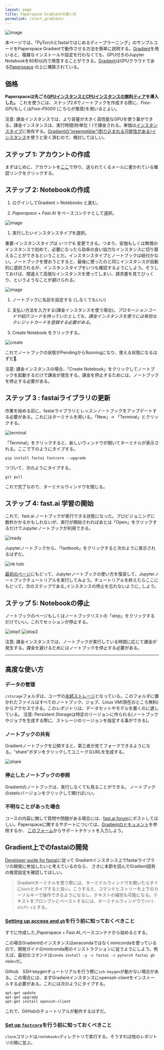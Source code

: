 ```yaml
---
layout: page
title: Paperspace Gradientの使い方
permalink: /start_gradient/
---
```


![image](images/gradient/fastaiv4-gradient-new.jpg)

本ページでは、「PyTorchとfastaiではじめるディープラーニング」のサンプルコードをPaperspace Gradientで動作させる方法を簡単に説明する。[Gradient](https://gradient.paperspace.com/)を用いると、複雑なインストールや設定を行わなくても、GPU付きのJupyter Notebookを60秒以内で用意することができる。[Gradient](https://gradient.paperspace.com/)はGPUクラウドである[Paperspace](https://www.paperspace.com/)
の上に構築されている。


## 価格

**Paperspaceは先ごろ[GPUインスタンスとCPUインスタンスの無料ティア](https://docs.paperspace.com/gradient/instances/free-instances)を導入した。** これを使うには、ステップ2.6でノートブックを作成する際に、*Free-GPU*もしくは*Free-P5000* (こちらが推奨)を用いるとよい。 

注意: 課金インスタンスでは、より容量が大きく高性能なGPUを使う事ができる。課金インスタンスは、実行時間(秒単位！)で課金される。単価は[インスタンスタイプ](https://gradient.paperspace.com/instances)に依存する。[Gradientの"preemptible"(割り込まれる可能性がある)インスタンス](https://docs.paperspace.com/gradient/instances/preemptible-instances)を使うと安く済むので、検討してほしい。
 
## ステップ 1: アカウントの作成

まずはじめに、アカウントを[ここ](https://console.paperspace.com/signup?gradient=true)で作り、送られてくるメールに書かれている確認リンクをクリックする。
 
## ステップ 2: Notebookの作成

1. ログインしてGradient > Notebooks と進む。

2. _Paperspace + Fast.AI_ をベースコンテナとして選択。

![image](images/gradient/choose-container.jpg)

1. 実行したいインスタンスタイプを選択。

重要:インスタンスタイプは _いつでも_ 変更できる。つまり、安価もしくは無償のインスタンスで初めて、必要になったら効率の良い協力なインスタンスに切り替えることができるということだ。インスタンスタイプとノートブックは紐付かない。ノートブックを使おうとすると、最後に使ったのと同じインスタンスが自動的に選択されるが、インスタンスタイプをいつも確認するようにしよう。そうしておけば、間違えて高価なインスタンスを使ってしまい、請求書を見てびっくり、というようなことが避けられる。

![image](images/gradient/choose-instance.jpg)

1. ノートブックに名前を設定する (しなくてもいい)

2. 支払い方法を入力する(課金インスタンスを使う場合)。_プロモーションコードや紹介コードを持っていたとしても、課金インスタンスを使うには有効なクレジットカードを登録する必要がある_。

3. Create Notebook をクリックする。

![create](images/gradient/create.png)

これでノートブックの状態がPendingからRunningになり、使える状態になるはずだ🌟.

注意: 課金インスタンスの場合、「Create Notebook」をクリックしてノートブックを起動するだけで課金が発生する。課金を停止するためには、ノートブックを停止する必要がある。

## ステップ 3 : fastaiライブラリの更新

作業を始める前に、fastaiライブラリとレッスンノートブックをアップデートする必要がある。これにはターミナルを用いる。「New」->
「Terminal」とクリックする。

![terminal](images/gradient/terminal.jpg)

「Terminal」をクリックすると、新しいウィンドウが開いてターミナルが表示される。ここで下のようにタイプする。


    pip install fastai fastcore --upgrade

つづいて、次のようにタイプする。

    git pull

これで完了なので、ターミナルウィンドウを閉じる。


## ステップ 4: fast.ai 学習の開始

これで、fast.ai ノートブックが実行できる状態になった。プロビジョニングに数秒かかるかもしれないが、実行が開始されればあとは「Open」をクリックするだけでJupyterノートブックが利用できる。

![ready](images/gradient/ready.jpg)

Jupyterノートブックから、「fastbook」をクリックすると次のように表示されるはずだ。

![nb tuto](images/gradient/notebook-view-new.jpg)

[最初のページ](https://course.fast.ai/index.html)にもどって、Jupyterノートブックの使い方を復習して、Jupyterノートブックチュートリアルを実行してみよう。チュートリアルを終えたらここにもどって、次のステップである_インスタンスの停止を忘れないように_ しよう。
 
## ステップ 5: Notebookの停止

ノートブックのページもしくはノートブックリストの「stop」をクリックするだけでいい。これでセッションが停止する。

![stop1](images/gradient/stop-notebook1.jpg)
![stop2](images/gradient/stop-notebook-list.jpg)

注意: 課金インスタンスでは、ノートブックが実行している時間に応じて課金が発生する。課金を避けるためにはノートブックを停止する必要がある。

* * *

## 高度な使い方

### データの管理
`/storage`フォルダは、ユーザの[永続ストレージ](https://docs.paperspace.com/gradient/data/storage#persistent-storage)となっている。このフォルダに置かれたファイルはすべてのノートブック、ジョブ、Linux VM(現在のところ無料)からアクセスできる。このレポジトリは、データセットやモデルを置くのに適している。
注意: Persistent Storageは特定のリージョンに作られる(ノートブックやジョブを生成する際に、ストレージのリージョンを指定する事ができる)。


### ノートブックの共有

Gradientノートブックを公開すると、第三者が見てフォークできるようになる。"share"ボタンをクリックしてユニークなURLを生成する。

![share](images/gradient/share.jpg)

### 停止したノートブックの参照

Gradientのノートブックは、実行しなくても見ることができる。
ノートブックのstaticバージョンをクリックして開けばいい。

### 不明なことがあった場合

コースの内容に関して質問や問題がある場合には、[fast.ai forum](http://forums.fast.ai/)にポストしてほしい。Paperspaceに関するサポートについては、[Gradientのドキュメント](https://docs.paperspace.com/gradient/)を参照するか、 [このフォーム](https://support.paperspace.com/hc/en-us/requests/new)からサポートチケットを入力しよう。

## Gradient上でのfastaiの開発

[Developer guide for fastai](http://docs.fast.ai/dev-setup)に従って
Gradientインスタンス上でfastaiライブラリの開発に参加したいと考えているのなら、
さきに本節を読んでGradient固有の推奨設定を確認してほしい。


> Gradientターミナルを使う際には、ターミナルウィンドウを開いたらすぐに`bash`とタイプすると良い。こうすると、コマンドヒストリーを上下のカーソルキーで操作できるようになるし、テキストの補完も可能になる。テキストをプロンプトにペーストするには、ターミナルウィンドウで`ctrl-shift-v`とする。

### [Setting up access and `gh`](http://docs.fast.ai/dev-setup#Setting-up-access-and-gh)を行う前に知っておくべきこと

すでに作成した_Paperspace + Fast.AI_ベースコンテナから始めるとする。

この場合Gradientのインスタンスはanacondaではなくminicondaを使っているので、開発ガイドのminiconda用のインストラクションに従うようにしよう。例えば、最初のコマンドは`conda install -y -c fastai -c pytorch fastai gh nbdev`だ。

Github　SSH keygenチュートリアルを行う際に`ssh-keygen`が動かない場合がある。この場合には、まずGradientインスタンスにopenssh-clientをインストールする必要がある。これには次のようにタイプする。
 
    apt-get update
    apt-get upgrade
    apt-get install openssh-client

これで、GitHubのチュートリアルが動作するはずだ。

### [Set up `fastcore`](http://docs.fast.ai/dev-setup#Set-up-fastcore)を行う前に知っておくべきこと

`clone`コマンドは`/notebooks`ディレクトリで実行する。そうすれば他のレポジトリの隣に並ぶ。
 
